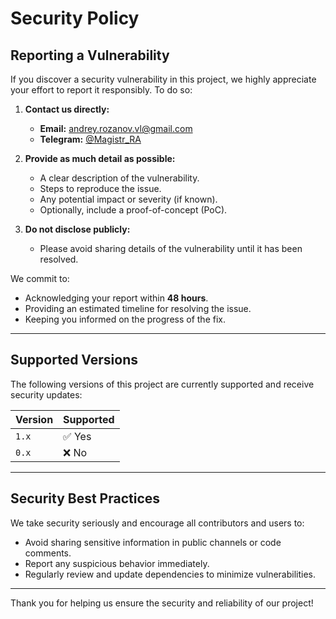 # Security Policy

## Reporting a Vulnerability

If you discover a security vulnerability in this project, we highly appreciate your effort to report it responsibly. To do so:

1. **Contact us directly:**
   - **Email:** [andrey.rozanov.vl@gmail.com](mailto:andrey.rozanov.vl@gmail.com)
   - **Telegram:** [@Magistr_RA](https://t.me/Magistr_RA)

2. **Provide as much detail as possible:**
   - A clear description of the vulnerability.
   - Steps to reproduce the issue.
   - Any potential impact or severity (if known).
   - Optionally, include a proof-of-concept (PoC).

3. **Do not disclose publicly:**
   - Please avoid sharing details of the vulnerability until it has been resolved.

We commit to:
- Acknowledging your report within **48 hours**.
- Providing an estimated timeline for resolving the issue.
- Keeping you informed on the progress of the fix.

---

## Supported Versions

The following versions of this project are currently supported and receive security updates:

| Version       | Supported          |
|---------------|--------------------|
| `1.x`         | ✅ Yes             |
| `0.x`         | ❌ No              |

---

## Security Best Practices

We take security seriously and encourage all contributors and users to:
- Avoid sharing sensitive information in public channels or code comments.
- Report any suspicious behavior immediately.
- Regularly review and update dependencies to minimize vulnerabilities.

---

Thank you for helping us ensure the security and reliability of our project!
